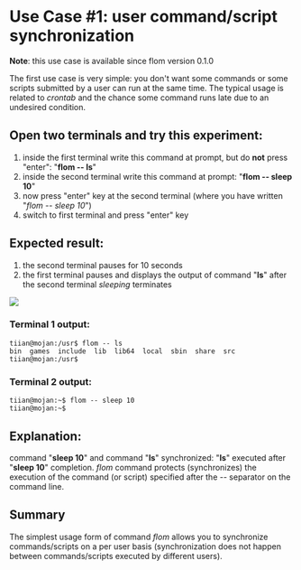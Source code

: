 # Use Case #1: user command/script synchronization #

**Note**: this use case is available since flom version 0.1.0

The first use case is very simple: you don't want some commands or some scripts submitted by a user can run at the same time. The typical usage is related to *crontab* and the chance some command runs late due to an undesired condition.

## Open two terminals and try this experiment: ##
1. inside the first terminal write this command at prompt, but do **not** press "enter": "**flom -- ls**"
2. inside the second terminal write this command at prompt: "**flom -- sleep 10**"
3. now press "enter" key at the second terminal (where you have written "*flom -- sleep 10*")
4. switch to first terminal and press "enter" key

## Expected result: ##
1. the second terminal pauses for 10 seconds
2. the first terminal pauses and displays the output of command "**ls**" after the second terminal *sleeping* terminates

![](https://github.com/tiian/flom/blob/master/doc/images/use_case_1_5b_6b_7_8_9_14.png)

### Terminal 1 output: ###
    tiian@mojan:/usr$ flom -- ls
    bin  games  include  lib  lib64  local	sbin  share  src
    tiian@mojan:/usr$ 

### Terminal 2 output: ###
    tiian@mojan:~$ flom -- sleep 10
    tiian@mojan:~$ 

## Explanation: ##
command "**sleep 10**" and command "**ls**" synchronized: "**ls**" executed after "**sleep 10**" completion.
*flom* command protects (synchronizes) the execution of the command (or script) specified after the *--* separator on the command line.

## Summary ##
The simplest usage form of command *flom* allows you to synchronize commands/scripts on a per user basis (synchronization does not happen between commands/scripts executed by different users).
